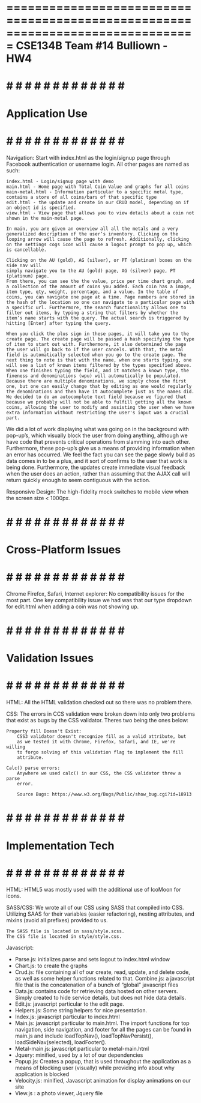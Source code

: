 ===============================================================================
                             CSE134B Team #14
                               Bulliown - HW4
===============================================================================

# # # # # # # # # # # # # # # 
#      Application Use      #
# # # # # # # # # # # # # # #

Navigation:
	Start with index.html as the login/signup page through Facebook authentication or username login. All other pages are named
	as such:

	index.html - Login/signup page with demo
	main.html - Home page with Total Coin Value and graphs for all coins
	main-metal.html - Information particular to a specific metal type, contains a store of all coins/bars of that specific type
	edit.html - the update and create in our CRUD model, depending on if an object id is specified.
	view.html - View page that allows you to view details about a coin not shown in the main-metal page.
	
	In main, you are given an overview all all the metals and a very generalized description of the user’s inventory. Clicking on the looping arrow will cause the page to refresh. Additionally, clicking on the settings cogs icon will cause a logout prompt to pop up, which is cancellable. 

	Clicking on the AU (gold), AG (silver), or PT (platinum) boxes on the side nav will
	simply navigate you to the AU (gold) page, AG (silver) page, PT (platinum) page.
	From there, you can see the the value, price per time chart graph, and a collection of the amount of coins you added. Each coin has a image, item type, qty, weight, percentage, and a value. In the table of coins, you can navigate one page at a time. Page numbers are stored in the hash of the location so one can navigate to a particular page with a specific url. Furthermore, the search functionality allows one to filter out items, by typing a string that filters by whether the item’s name starts with the query. The actual search is triggered by hitting [Enter] after typing the query.
	
	When you click the plus sign in these pages, it will take you to the create page. The create page will be passed a hash specifying the type of item to start out with. Furthermore, it also determined the page the user will go back to if the user cancels. With that, the metal field is automatically selected when you go to the create page. The next thing to note is that with the name, when one starts typing, one will see a list of known items filtered by the types specified above. When one finishes typing the field, and it matches a known type, the fineness and denominations (wpu) will automatically be populated. Because there are multiple denominations, we simply chose the first one, but one can easily change that by editing as one would regularly the denominations and then have it autocomplete just as the names did. We decided to do an autocomplete text field because we figured that because we probably will not be able to fulfill getting all the known coins, allowing the user to modify and assisting the user when we have extra information without restricting the user's input was a crucial part. 

We did a lot of work displaying what was going on in the background with pop-up’s, which visually block the user from doing anything, although we have code that prevents critical operations from slamming into each other. Furthermore, these pop-up’s give us a means of providing information when an error has occurred. We feel the fact you can see the page slowly build as data comes in to be a plus, and it sort of confirms to the user that work is being done. Furthermore, the updates create immediate visual feedback when the user does an action, rather than assuming that the AJAX call will return quickly enough to seem contiguous with the action.


Responsive Design:
	The high-fidelity mock switches to mobile view when the screen size < 1000px.

# # # # # # # # # # # # # # # 
#   Cross-Platform Issues  #
# # # # # # # # # # # # # # #

Chrome Firefox, Safari, Internet explorer: No compatibility issues for the most part. One key compatibility issue we had was that our type dropdown for edit.html when adding a coin was not showing up. 

# # # # # # # # # # # # # # # 
#     Validation Issues     #
# # # # # # # # # # # # # # #	

HTML:
	All the HTML validation checked out so there was no problem there.

CSS:
	The errors in CCS validation were broken down into only two problems that exist as bugs by the CSS validator. Theres two being the ones below:

	Property fill Doesn't Exist:
		CSS3 validator doesn't recognize fill as a valid attribute, but
		as we tested it with Chrome, Firefox, Safari, and IE, we're willing
		to forgo solving of this validation flag to implement the fill 
		attribute. 

	Calc() parse errors:
		Anywhere we used calc() in our CSS, the CSS validator threw a parse
		error.

		Source Bugs: https://www.w3.org/Bugs/Public/show_bug.cgi?id=18913 



# # # # # # # # # # # # # # # 
#    Implementation Tech    #
# # # # # # # # # # # # # # #
HTML: HTML5 was mostly used with the additional use of IcoMoon for icons. 


SASS/CSS:
	We wrote all of our CSS using SASS that compiled into CSS. Utilizing SAAS for their variables (easier refactoring), nesting attributes, and mixins (avoid all prefixes) provided to us. 

    The SASS file is located in sass/style.scss.
    The CSS file is located in style/style.css.


Javascript:
- Parse.js: initializes parse and sets logout to index.html window 
- Chart.js: to create the graphs
- Crud.js: file containing all of our create, read, update, and delete code, as well as some helper functions related to that.
Combine.js: a javascript file that is the concatenation of a bunch of “global” javascript files
- Data.js: contains code for retrieving data hosted on other servers. Simply created to hide service details, but does not hide data details.
- Edit.js: javascript particular to the edit page.
- Helpers.js: Some string helpers for nice presentation.
- Index.js: javascript particular to index.html
- Main.js: javascript particular to main.html. The import functions for top navigation, side navigation, and footer for all the pages can be found in main.js and include loadTopNav(), loadTopNavPersist(), loadSideNav(selected), loadFooter().
- Metal-main.js: javascript particular to metal-main.html
- Jquery: minified, used by a lot of our dependencies
- Popup.js: Creates a popup, that is used throughout the application as a means of blocking user (visually) while providing info about why application is blocked
- Velocity.js: minified, Javascript animation for display animations on our site 
- View.js : a photo viewer, Jquery file 


